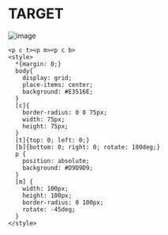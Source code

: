 # TARGET

![image](https://github.com/gaschneider/cssbattle/assets/16023844/1f114eb9-7c21-4fe1-9a98-e45a3ce8dc8a)

```
<p c t><p m><p c b>
<style>
  *{margin: 0;}
  body{
    display: grid;
    place-items: center;
    background: #E3516E;
  }
  [c]{
    border-radius: 0 0 75px; 
    width: 75px;
    height: 75px;
  }
  [t]{top: 0; left: 0;}
  [b]{bottom: 0; right: 0; rotate: 180deg;}
  p {
    position: absolute;
    background: #D9D9D9;
  }
  [m] {
    width: 100px;
    height: 100px;
    border-radius: 0 100px;
    rotate: -45deg;
  }
</style>
```
